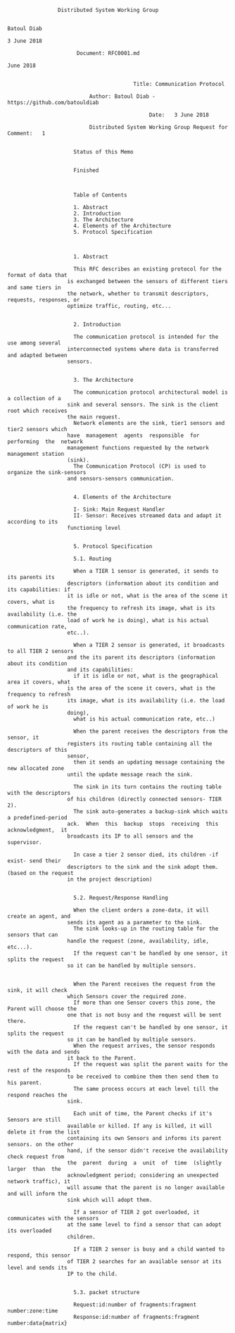 

                    Distributed System Working Group

                                                                             Batoul Diab
                                                                             3 June 2018

                          Document: RFC0001.md
                                                                             June 2018


                                            Title: Communication Protocol

                              Author: Batoul Diab - https://github.com/batouldiab

                                                 Date:   3 June 2018

                              Distributed System Working Group Request for Comment:   1


                         Status of this Memo


                         Finished



                         Table of Contents

                         1. Abstract
                         2. Introduction
                         3. The Architecture
                         4. Elements of the Architecture
                         5. Protocol Specification



                         1. Abstract

                         This RFC describes an existing protocol for the format of data that
                       is exchanged between the sensors of different tiers and same tiers in
                       the network, whether to transmit descriptors, requests, responses, or
                       optimize traffic, routing, etc...


                         2. Introduction

                         The communication protocol is intended for the use among several
                       interconnected systems where data is transferred and adapted between
                       sensors.


                         3. The Architecture

                         The communication protocol architectural model is a collection of a
                       sink and several sensors. The sink is the client root which receives
                       the main request.
                         Network elements are the sink, tier1 sensors and tier2 sensors which
                       have  management  agents  responsible  for  performing  the  network
                       management functions requested by the network management station
                       (sink).
                         The Communication Protocol (CP) is used to organize the sink-sensors
                       and sensors-sensors communication.


                         4. Elements of the Architecture

                         I- Sink: Main Request Handler
                         II- Sensor: Receives streamed data and adapt it according to its
                       functioning level
                       

                         5. Protocol Specification

                         5.1. Routing

                         When a TIER 1 sensor is generated, it sends to its parents its
                       descriptors (information about its condition and its capabilities: if
                       it is idle or not, what is the area of the scene it covers, what is
                       the frequency to refresh its image, what is its availability (i.e. the
                       load of work he is doing), what is his actual communication rate,
                       etc..).

                         When a TIER 2 sensor is generated, it broadcasts to all TIER 2 sensors
                       and the its parent its descriptors (information about its condition
                       and its capabilities:
                         if it is idle or not, what is the geographical area it covers, what
                       is the area of the scene it covers, what is the frequency to refresh
                       its image, what is its availability (i.e. the load of work he is
                       doing),
                         what is his actual communication rate, etc..)

                         When the parent receives the descriptors from the sensor, it
                       registers its routing table containing all the descriptors of this
                       sensor,
                         then it sends an updating message containing the new allocated zone
                       until the update message reach the sink.

                         The sink in its turn contains the routing table with the descriptors
                       of his children (directly connected sensors- TIER 2).
                         The sink auto-generates a backup-sink which waits a predefined-period
                       ack.  When  this  backup  stops  receiving  this  acknowledgment,  it
                       broadcasts its IP to all sensors and the supervisor.

                         In case a tier 2 sensor died, its children -if exist- send their
                       descriptors to the sink and the sink adopt them. (based on the request
                       in the project description)


                         5.2. Request/Response Handling

                         When the client orders a zone-data, it will create an agent, and
                       sends its agent as a parameter to the sink.
                         The sink looks-up in the routing table for the sensors that can
                       handle the request (zone, availability, idle, etc...).
                         If the request can't be handled by one sensor, it splits the request
                       so it can be handled by multiple sensors.


                         When the Parent receives the request from the sink, it will check
                       which Sensors cover the required zone.
                         If more than one Sensor covers this zone, the Parent will choose the
                       one that is not busy and the request will be sent there.
                         If the request can't be handled by one sensor, it splits the request
                       so it can be handled by multiple sensors.
                         When the request arrives, the sensor responds with the data and sends
                       it back to the Parent.
                         If the request was split the parent waits for the rest of the responds
                       to be received to combine them then send them to his parent.
                         The same process occurs at each level till the respond reaches the
                       sink.

                         Each unit of time, the Parent checks if it's Sensors are still
                       available or killed. If any is killed, it will delete it from the list
                       containing its own Sensors and informs its parent sensors. on the other
                       hand, if the sensor didn't receive the availability check request from
                       the  parent  during  a  unit  of  time  (slightly  larger  than  the
                       acknowledgment period; considering an unexpected network traffic), it
                       will assume that the parent is no longer available and will inform the
                       sink which will adopt them.

                         If a sensor of TIER 2 got overloaded, it communicates with the sensors
                       at the same level to find a sensor that can adopt its overloaded
                       children.

                         If a TIER 2 sensor is busy and a child wanted to respond, this sensor
                       of TIER 2 searches for an available sensor at its level and sends its
                       IP to the child.


                         5.3. packet structure

                         Request:id:number of fragments:fragment number:zone:time
                         Response:id:number of fragments:fragment number:data{matrix}



